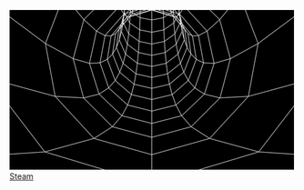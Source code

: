 ![alt text](4d59f15a633b8b448dd01a298c121ad9.gif) 
[Steam](https://steamcommunity.com/id/yourrbestfriend)
